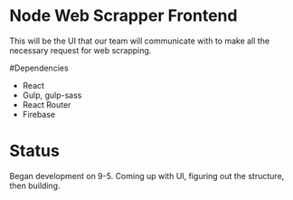 # Node Web Scrapper Frontend

This will be the UI that our team will communicate with to make all the necessary request for web scrapping.

#Dependencies

<ul>
<li>React</li>
<li>Gulp, gulp-sass</li>
<li>React Router</li>
<li>Firebase</li>
</ul>

# Status

Began development on 9-5. Coming up with UI, figuring out the structure, then building.

